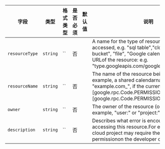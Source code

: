 | 字段 | 类型 | 格式类型 | 是否必须 | 默认值 | 说明 |
|---|---|---|---|---|---|
| `resourceType` | `string` | `` | 否 |  | A name for the type of resource being accessed, e.g. "sql table","cloud storage bucket", "file", "Google calendar"; or the type URLof the resource: e.g. "type.googleapis.com/google.pubsub.v1.Topic". |
| `resourceName` | `string` | `` | 否 |  | The name of the resource being accessed.  For example, a shared calendarname: "example.com_", if the currenterror is [google.rpc.Code.PERMISSION_DENIED][google.rpc.Code.PERMISSION_DENIED]. |
| `owner` | `string` | `` | 否 |  | The owner of the resource (optional).For example, "user:" or "project:". |
| `description` | `string` | `` | 否 |  | Describes what error is encountered when accessing this resource.For example, updating a cloud project may require the `writer` permissionon the developer console project. |
